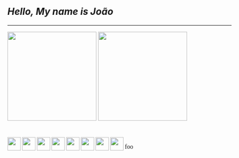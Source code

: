  ## *Hello, My name is João*
 ---

<div>
 <img height="200px" src="https://github-readme-stats.vercel.app/api?username=jon1Santos&show_icons=true&theme=tokyonight&hide_border=true" />  
 <img height="200px" src="https://github-readme-stats.vercel.app/api/top-langs/?username=jon1Santos&langs_count=7&theme=tokyonight&hide_border=true" />
</div>
<br/>
<br/>
<div align="center">
   <img align="left" height="30px" src="https://cdn.jsdelivr.net/gh/devicons/devicon/icons/html5/html5-original.svg" />
   <img align="left" height="30px" src="https://cdn.jsdelivr.net/gh/devicons/devicon/icons/css3/css3-plain.svg" />
   <img align="left" height="30px" src="https://cdn.jsdelivr.net/gh/devicons/devicon/icons/javascript/javascript-original.svg" />
   <img align="left" height="30px" src="https://cdn.jsdelivr.net/gh/devicons/devicon/icons/typescript/typescript-plain.svg" />
   <img align="left" height="30px"  src="https://cdn.jsdelivr.net/gh/devicons/devicon/icons/nodejs/nodejs-original.svg" />
   <img align="left" height="30px" src="https://cdn.jsdelivr.net/gh/devicons/devicon/icons/git/git-original.svg" />
   <img align="left" height="30px" src="https://cdn.jsdelivr.net/gh/devicons/devicon/icons/redux/redux-original.svg" />
   <img align="left" height="30px" src="https://cdn.jsdelivr.net/gh/devicons/devicon/icons/npm/npm-original-wordmark.svg" />
</div>

<span style="font-family: 'Consolas';">foo</span>


          

